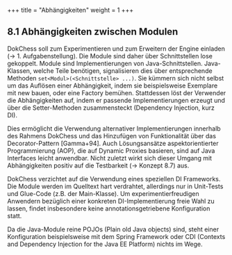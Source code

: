+++
title = "Abhängigkeiten"
weight = 1
+++

## 8.1 Abhängigkeiten zwischen Modulen

DokChess soll zum Experimentieren und zum Erweitern der Engine einladen (→ 1. Aufgabenstellung). Die Module sind daher über Schnittstellen lose gekoppelt.
Module sind Implementierungen von Java-Schnittstellen. Java-Klassen, welche Teile benötigen, signalisieren dies über entsprechende Methoden `set<Modul>(<Schnittstelle> ...)`. Sie kümmern sich nicht selbst um das Auflösen einer Abhängigkeit, indem sie beispielsweise Exemplare mit new bauen, oder eine Factory bemühen. Stattdessen löst der Verwender die Abhängigkeiten auf, indem er passende Implementierungen erzeugt und über die Setter-Methoden zusammensteckt (Dependency Injection, kurz DI).

Dies ermöglicht die Verwendung alternativer Implementierungen innerhalb des Rahmens DokChess und das Hinzufügen von Funktionalität über das Decorator-Pattern [Gamma+94]. Auch Lösungsansätze aspektorientierter Programmierung (AOP), die auf Dynamic Proxies basieren, sind auf Java Interfaces leicht anwendbar. Nicht zuletzt wirkt sich dieser Umgang mit Abhängigkeiten positiv auf die Testbarkeit (→ Konzept 8.7) aus.

DokChess verzichtet auf die Verwendung eines speziellen DI Frameworks. Die Module werden im Quelltext hart verdrahtet, allerdings nur in Unit-Tests und Glue-Code (z.B. der Main-Klasse). Um experimentierfreudigen Anwendern bezüglich einer konkreten DI-Implementierung freie Wahl zu lassen, findet insbesondere keine annotationsgetriebene Konfiguration statt.

Da die Java-Module reine POJOs (Plain old Java objects) sind, steht einer Konfiguration beispielsweise mit dem Spring Framework oder CDI (Contexts and Dependency Injection for the Java EE Platform) nichts im Wege.
